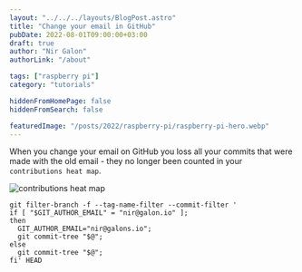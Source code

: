```yaml
---
layout: "../../../layouts/BlogPost.astro"
title: "Change your email in GitHub"
pubDate: 2022-08-01T09:00:00+03:00
draft: true
author: "Nir Galon"
authorLink: "/about"

tags: ["raspberry pi"]
category: "tutorials"

hiddenFromHomePage: false
hiddenFromSearch: false

featuredImage: "/posts/2022/raspberry-pi/raspberry-pi-hero.webp"
---
```


When you change your email on GitHub you loss all your commits that were made with the old email - they no longer been counted in your `contributions heat map`.

![contributions heat map](/posts/2022/github-email/contributions-heat-map.webp "contributions heat map")

```
git filter-branch -f --tag-name-filter --commit-filter '
if [ "$GIT_AUTHOR_EMAIL" = "nir@galon.io" ];
then
  GIT_AUTHOR_EMAIL="nir@galons.io";
  git commit-tree "$@";
else
  git commit-tree "$@";
fi' HEAD
```
